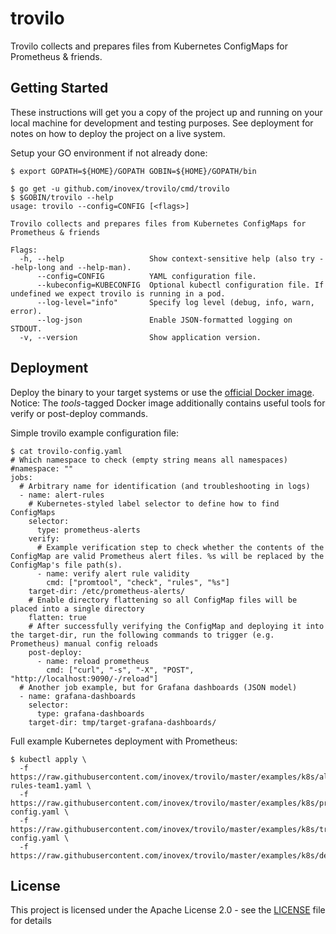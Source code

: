# trovilo

Trovilo collects and prepares files from Kubernetes ConfigMaps for Prometheus & friends.

## Getting Started

These instructions will get you a copy of the project up and running on your local machine for development and testing purposes. See deployment for notes on how to deploy the project on a live system.

Setup your GO environment if not already done:

```
$ export GOPATH=${HOME}/GOPATH GOBIN=${HOME}/GOPATH/bin
```

```
$ go get -u github.com/inovex/trovilo/cmd/trovilo
$ $GOBIN/trovilo --help
usage: trovilo --config=CONFIG [<flags>]

Trovilo collects and prepares files from Kubernetes ConfigMaps for Prometheus & friends

Flags:
  -h, --help                   Show context-sensitive help (also try --help-long and --help-man).
      --config=CONFIG          YAML configuration file.
      --kubeconfig=KUBECONFIG  Optional kubectl configuration file. If undefined we expect trovilo is running in a pod.
      --log-level="info"       Specify log level (debug, info, warn, error).
      --log-json               Enable JSON-formatted logging on STDOUT.
  -v, --version                Show application version.
```

## Deployment

Deploy the binary to your target systems or use the [official Docker image](https://hub.docker.com/r/inovex/trovilo/). Notice: The *tools*-tagged Docker image additionally contains useful tools for verify or post-deploy commands.

Simple trovilo example configuration file:

```
$ cat trovilo-config.yaml
# Which namespace to check (empty string means all namespaces)
#namespace: ""
jobs:
  # Arbitrary name for identification (and troubleshooting in logs)
  - name: alert-rules
    # Kubernetes-styled label selector to define how to find ConfigMaps
    selector:
      type: prometheus-alerts
    verify:
      # Example verification step to check whether the contents of the ConfigMap are valid Prometheus alert files. %s will be replaced by the ConfigMap's file path(s).
      - name: verify alert rule validity
        cmd: ["promtool", "check", "rules", "%s"]
    target-dir: /etc/prometheus-alerts/
    # Enable directory flattening so all ConfigMap files will be placed into a single directory
    flatten: true
    # After successfully verifying the ConfigMap and deploying it into the target-dir, run the following commands to trigger (e.g. Prometheus) manual config reloads
    post-deploy:
      - name: reload prometheus
        cmd: ["curl", "-s", "-X", "POST", "http://localhost:9090/-/reload"]
  # Another job example, but for Grafana dashboards (JSON model)
  - name: grafana-dashboards
    selector:
      type: grafana-dashboards
    target-dir: tmp/target-grafana-dashboards/
```

Full example Kubernetes deployment with Prometheus:

```
$ kubectl apply \
  -f https://raw.githubusercontent.com/inovex/trovilo/master/examples/k8s/alert-rules-team1.yaml \
  -f https://raw.githubusercontent.com/inovex/trovilo/master/examples/k8s/prometheus-config.yaml \
  -f https://raw.githubusercontent.com/inovex/trovilo/master/examples/k8s/trovilo-config.yaml \
  -f https://raw.githubusercontent.com/inovex/trovilo/master/examples/k8s/deployment.yaml
```

## License

This project is licensed under the Apache License 2.0 - see the [LICENSE](LICENSE) file for details
